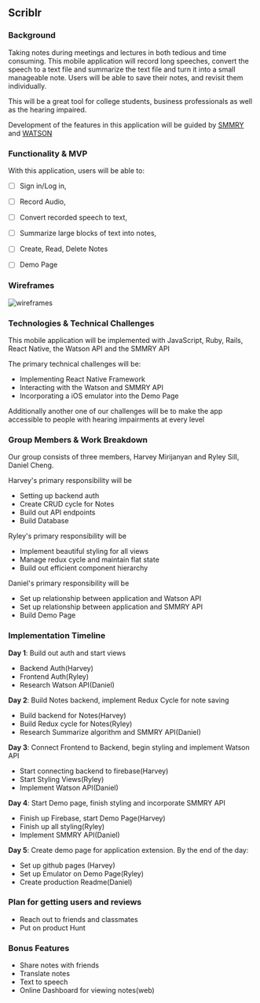 ## Scriblr

### Background

Taking notes during meetings and lectures in both tedious and time consuming. This mobile application will record long speeches, convert the speech to a text file and summarize the text file and turn it into a small manageable note. Users will be able to save their notes, and revisit them individually.

This will be a great tool for college students, business professionals as well as the hearing impaired.

Development of the features in this application will be guided by
[SMMRY](http://smmry.com/about) and
[WATSON](https://github.com/watson-developer-cloud/node-sdk)

### Functionality & MVP

With this application, users will be able to:

- [ ] Sign in/Log in,
- [ ] Record Audio,
- [ ] Convert recorded speech to text,
- [ ] Summarize large blocks of text into notes,
- [ ] Create, Read, Delete Notes
- [ ] Demo Page


### Wireframes

![wireframes](images/flex-settings.png)

### Technologies & Technical Challenges

This mobile application will be implemented with JavaScript, Ruby, Rails, React Native, the Watson API and the SMMRY API

The primary technical challenges will be:

- Implementing React Native Framework
- Interacting with the Watson and SMMRY API
- Incorporating a iOS emulator into the Demo Page

Additionally another one of our challenges will be to make the app accessible to people with hearing impairments at every level

### Group Members & Work Breakdown

Our group consists of three members, Harvey Mirijanyan and Ryley Sill, Daniel Cheng.

Harvey's primary responsibility will be
- Setting up backend auth
- Create CRUD cycle for Notes
- Build out API endpoints
- Build Database

Ryley's primary responsibility will be
- Implement beautiful styling for all views
- Manage redux cycle and maintain flat state
- Build out efficient component hierarchy

Daniel's primary responsibility will be
- Set up relationship between application and Watson API
- Set up relationship between application and SMMRY API
- Build Demo Page

### Implementation Timeline

**Day 1**: Build out auth and start views
- Backend Auth(Harvey)
- Frontend Auth(Ryley)
- Research Watson API(Daniel)

**Day 2**: Build Notes backend, implement Redux Cycle for note saving
- Build backend for Notes(Harvey)
- Build Redux cycle for Notes(Ryley)
- Research Summarize algorithm and SMMRY API(Daniel)

**Day 3**: Connect Frontend to Backend, begin styling and implement Watson API

- Start connecting backend to firebase(Harvey)
- Start Styling Views(Ryley)
- Implement Watson API(Daniel)

**Day 4**: Start Demo page, finish styling and incorporate SMMRY API

- Finish up Firebase, start Demo Page(Harvey)
- Finish up all styling(Ryley)
- Implement SMMRY API(Daniel)

**Day 5**: Create demo page for application extension. By the end of the day:
- Set up github pages (Harvey)
- Set up Emulator on Demo Page(Ryley)
- Create production Readme(Daniel)

### Plan for getting users and reviews
- Reach out to friends and classmates
- Put on product Hunt

### Bonus Features
- Share notes with friends
- Translate notes
- Text to speech
- Online Dashboard for viewing notes(web)
